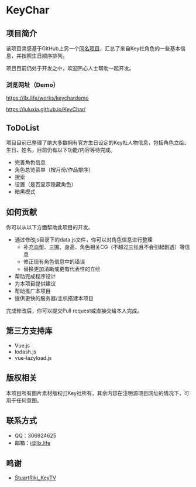 # KeyChar

## 项目简介

该项目灵感基于GitHub上另一个[同名项目](https://github.com/goodbest/KeyChar)，汇总了来自Key社角色的一些基本信息，并按照生日顺序排列。

项目目前仍处于开发之中，欢迎热心人士帮助一起开发。

### 浏览网址（Demo）

https://llx.life/works/keychardemo

https://luluxia.github.io/KeyChar/

## ToDoList

项目目前已整理了绝大多数拥有官方生日设定的Key社人物信息，包括角色立绘、生日、姓名，目前仍有以下功能/内容等待完成。

- 完善角色信息
- 角色总览菜单（按月份/作品排序）
- 搜索
- 设置（是否显示隐藏角色）
- 暗黑模式

## 如何贡献

你可以从以下方面帮助此项目的开发。

- 通过修改js目录下的data.js文件，你可以对角色信息进行整理
  - 补充血型、三围、身高、角色相关CG（不超过三张且不会引起剧透）等信息
  - 修正现有角色信息中的错误
  - 替换更加清晰或更有代表性的立绘
- 帮助完成程序设计
- 为本项目提供建议
- 帮助推广本项目
- 提供更快的服务器/主机搭建本项目

完成修改后，你可以提交Pull request或直接交给本人完成。

## 第三方支持库

- Vue.js
- lodash.js
- vue-lazyload.js

## 版权相关

本项目所有图片素材版权归Key社所有，其余内容在注明源项目网址的情况下，可用于任何意图。

## 联系方式

- QQ：306924625
- 邮箱：i@llx.life

## 鸣谢

- [StuartRiki_KeyTV](https://space.bilibili.com/39471072)
